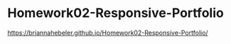 # Homework02-Responsive-Portfolio

https://briannahebeler.github.io/Homework02-Responsive-Portfolio/